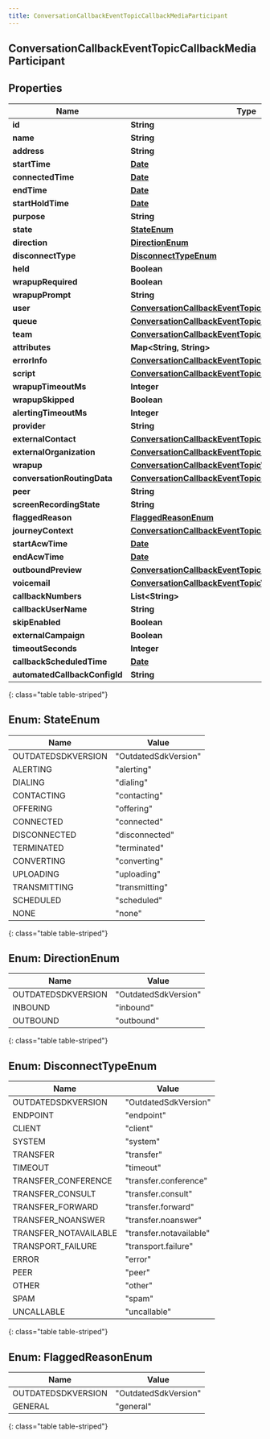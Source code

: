 ```yaml
---
title: ConversationCallbackEventTopicCallbackMediaParticipant
---
```


## ConversationCallbackEventTopicCallbackMediaParticipant

## Properties

| Name                          | Type                                                                                                                                       | Description | Notes      |
| ----------------------------- | ------------------------------------------------------------------------------------------------------------------------------------------ | ----------- | ---------- |
| **id**                        | <!----><!---->**String**<!---->                                                                                                            |             | [optional] |
| **name**                      | <!----><!---->**String**<!---->                                                                                                            |             | [optional] |
| **address**                   | <!----><!---->**String**<!---->                                                                                                            |             | [optional] |
| **startTime**                 | <!----><!---->[**Date**](Date.md)<!---->                                                                                                   |             | [optional] |
| **connectedTime**             | <!----><!---->[**Date**](Date.md)<!---->                                                                                                   |             | [optional] |
| **endTime**                   | <!----><!---->[**Date**](Date.md)<!---->                                                                                                   |             | [optional] |
| **startHoldTime**             | <!----><!---->[**Date**](Date.md)<!---->                                                                                                   |             | [optional] |
| **purpose**                   | <!----><!---->**String**<!---->                                                                                                            |             | [optional] |
| **state**                     | [**StateEnum**](#StateEnum)<!---->                                                                                                         |             | [optional] |
| **direction**                 | [**DirectionEnum**](#DirectionEnum)<!---->                                                                                                 |             | [optional] |
| **disconnectType**            | [**DisconnectTypeEnum**](#DisconnectTypeEnum)<!---->                                                                                       |             | [optional] |
| **held**                      | <!----><!---->**Boolean**<!---->                                                                                                           |             | [optional] |
| **wrapupRequired**            | <!----><!---->**Boolean**<!---->                                                                                                           |             | [optional] |
| **wrapupPrompt**              | <!----><!---->**String**<!---->                                                                                                            |             | [optional] |
| **user**                      | <!----><!---->[**ConversationCallbackEventTopicUriReference**](ConversationCallbackEventTopicUriReference.md)<!---->                       |             | [optional] |
| **queue**                     | <!----><!---->[**ConversationCallbackEventTopicUriReference**](ConversationCallbackEventTopicUriReference.md)<!---->                       |             | [optional] |
| **team**                      | <!----><!---->[**ConversationCallbackEventTopicUriReference**](ConversationCallbackEventTopicUriReference.md)<!---->                       |             | [optional] |
| **attributes**                | <!----><!---->**Map&lt;String, String&gt;**<!---->                                                                                         |             | [optional] |
| **errorInfo**                 | <!----><!---->[**ConversationCallbackEventTopicErrorBody**](ConversationCallbackEventTopicErrorBody.md)<!---->                             |             | [optional] |
| **script**                    | <!----><!---->[**ConversationCallbackEventTopicUriReference**](ConversationCallbackEventTopicUriReference.md)<!---->                       |             | [optional] |
| **wrapupTimeoutMs**           | <!----><!---->**Integer**<!---->                                                                                                           |             | [optional] |
| **wrapupSkipped**             | <!----><!---->**Boolean**<!---->                                                                                                           |             | [optional] |
| **alertingTimeoutMs**         | <!----><!---->**Integer**<!---->                                                                                                           |             | [optional] |
| **provider**                  | <!----><!---->**String**<!---->                                                                                                            |             | [optional] |
| **externalContact**           | <!----><!---->[**ConversationCallbackEventTopicUriReference**](ConversationCallbackEventTopicUriReference.md)<!---->                       |             | [optional] |
| **externalOrganization**      | <!----><!---->[**ConversationCallbackEventTopicUriReference**](ConversationCallbackEventTopicUriReference.md)<!---->                       |             | [optional] |
| **wrapup**                    | <!----><!---->[**ConversationCallbackEventTopicWrapup**](ConversationCallbackEventTopicWrapup.md)<!---->                                   |             | [optional] |
| **conversationRoutingData**   | <!----><!---->[**ConversationCallbackEventTopicConversationRoutingData**](ConversationCallbackEventTopicConversationRoutingData.md)<!----> |             | [optional] |
| **peer**                      | <!----><!---->**String**<!---->                                                                                                            |             | [optional] |
| **screenRecordingState**      | <!----><!---->**String**<!---->                                                                                                            |             | [optional] |
| **flaggedReason**             | [**FlaggedReasonEnum**](#FlaggedReasonEnum)<!---->                                                                                         |             | [optional] |
| **journeyContext**            | <!----><!---->[**ConversationCallbackEventTopicJourneyContext**](ConversationCallbackEventTopicJourneyContext.md)<!---->                   |             | [optional] |
| **startAcwTime**              | <!----><!---->[**Date**](Date.md)<!---->                                                                                                   |             | [optional] |
| **endAcwTime**                | <!----><!---->[**Date**](Date.md)<!---->                                                                                                   |             | [optional] |
| **outboundPreview**           | <!----><!---->[**ConversationCallbackEventTopicDialerPreview**](ConversationCallbackEventTopicDialerPreview.md)<!---->                     |             | [optional] |
| **voicemail**                 | <!----><!---->[**ConversationCallbackEventTopicVoicemail**](ConversationCallbackEventTopicVoicemail.md)<!---->                             |             | [optional] |
| **callbackNumbers**           | <!----><!---->**List&lt;String&gt;**<!---->                                                                                                |             | [optional] |
| **callbackUserName**          | <!----><!---->**String**<!---->                                                                                                            |             | [optional] |
| **skipEnabled**               | <!----><!---->**Boolean**<!---->                                                                                                           |             | [optional] |
| **externalCampaign**          | <!----><!---->**Boolean**<!---->                                                                                                           |             | [optional] |
| **timeoutSeconds**            | <!----><!---->**Integer**<!---->                                                                                                           |             | [optional] |
| **callbackScheduledTime**     | <!----><!---->[**Date**](Date.md)<!---->                                                                                                   |             | [optional] |
| **automatedCallbackConfigId** | <!----><!---->**String**<!---->                                                                                                            |             | [optional] |

{: class="table table-striped"}

<a name="StateEnum"></a>

## Enum: StateEnum

| Name               | Value                          |
| ------------------ | ------------------------------ |
| OUTDATEDSDKVERSION | &quot;OutdatedSdkVersion&quot; |
| ALERTING           | &quot;alerting&quot;           |
| DIALING            | &quot;dialing&quot;            |
| CONTACTING         | &quot;contacting&quot;         |
| OFFERING           | &quot;offering&quot;           |
| CONNECTED          | &quot;connected&quot;          |
| DISCONNECTED       | &quot;disconnected&quot;       |
| TERMINATED         | &quot;terminated&quot;         |
| CONVERTING         | &quot;converting&quot;         |
| UPLOADING          | &quot;uploading&quot;          |
| TRANSMITTING       | &quot;transmitting&quot;       |
| SCHEDULED          | &quot;scheduled&quot;          |
| NONE               | &quot;none&quot;               |

{: class="table table-striped"}

<a name="DirectionEnum"></a>

## Enum: DirectionEnum

| Name               | Value                          |
| ------------------ | ------------------------------ |
| OUTDATEDSDKVERSION | &quot;OutdatedSdkVersion&quot; |
| INBOUND            | &quot;inbound&quot;            |
| OUTBOUND           | &quot;outbound&quot;           |

{: class="table table-striped"}

<a name="DisconnectTypeEnum"></a>

## Enum: DisconnectTypeEnum

| Name                  | Value                             |
| --------------------- | --------------------------------- |
| OUTDATEDSDKVERSION    | &quot;OutdatedSdkVersion&quot;    |
| ENDPOINT              | &quot;endpoint&quot;              |
| CLIENT                | &quot;client&quot;                |
| SYSTEM                | &quot;system&quot;                |
| TRANSFER              | &quot;transfer&quot;              |
| TIMEOUT               | &quot;timeout&quot;               |
| TRANSFER_CONFERENCE   | &quot;transfer.conference&quot;   |
| TRANSFER_CONSULT      | &quot;transfer.consult&quot;      |
| TRANSFER_FORWARD      | &quot;transfer.forward&quot;      |
| TRANSFER_NOANSWER     | &quot;transfer.noanswer&quot;     |
| TRANSFER_NOTAVAILABLE | &quot;transfer.notavailable&quot; |
| TRANSPORT_FAILURE     | &quot;transport.failure&quot;     |
| ERROR                 | &quot;error&quot;                 |
| PEER                  | &quot;peer&quot;                  |
| OTHER                 | &quot;other&quot;                 |
| SPAM                  | &quot;spam&quot;                  |
| UNCALLABLE            | &quot;uncallable&quot;            |

{: class="table table-striped"}

<a name="FlaggedReasonEnum"></a>

## Enum: FlaggedReasonEnum

| Name               | Value                          |
| ------------------ | ------------------------------ |
| OUTDATEDSDKVERSION | &quot;OutdatedSdkVersion&quot; |
| GENERAL            | &quot;general&quot;            |

{: class="table table-striped"}
